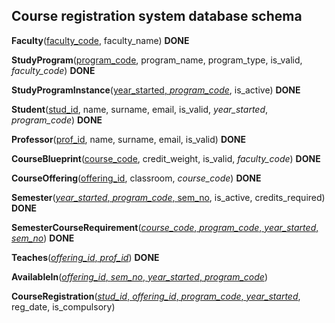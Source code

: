 ## Course registration system database schema

**Faculty**(<ins>faculty_code</ins>, faculty_name) **DONE**

**StudyProgram**(<ins>program_code</ins>, program_name, program_type, is_valid, *faculty_code*) **DONE**

**StudyProgramInstance**(<ins>year_started, *program_code*</ins>, is_active) **DONE**

**Student**(<ins>stud_id</ins>, name, surname, email, is_valid, *year_started*, *program_code*) **DONE**

**Professor**(<ins>prof_id</ins>, name, surname, email, is_valid) **DONE**

**CourseBlueprint**(<ins>course_code</ins>, credit_weight, is_valid, *faculty_code*) **DONE**

**CourseOffering**(<ins>offering_id</ins>, classroom, *course_code*) **DONE**

**Semester**(<ins>*year_started*, *program_code*, sem_no</ins>, is_active, credits_required) **DONE**

**SemesterCourseRequirement**(<ins>*course_code*, *program_code*, *year_started*, *sem_no*</ins>) **DONE**

**Teaches**(<ins>*offering_id*, *prof_id*</ins>) **DONE**

**AvailableIn**(<ins>*offering_id*, *sem_no*, *year_started*, *program_code*</ins>)

**CourseRegistration**(<ins>*stud_id*, *offering_id*, *program_code*, *year_started*</ins>, reg_date, is_compulsory)
